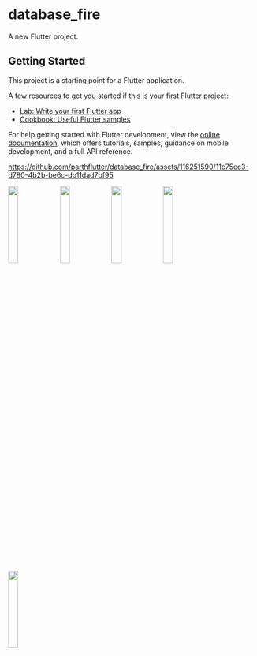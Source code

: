 # database_fire

A new Flutter project.

## Getting Started

This project is a starting point for a Flutter application.

A few resources to get you started if this is your first Flutter project:

- [Lab: Write your first Flutter app](https://docs.flutter.dev/get-started/codelab)
- [Cookbook: Useful Flutter samples](https://docs.flutter.dev/cookbook)

For help getting started with Flutter development, view the
[online documentation](https://docs.flutter.dev/), which offers tutorials,
samples, guidance on mobile development, and a full API reference.

https://github.com/parthflutter/database_fire/assets/116251590/11c75ec3-d780-4b2b-be6c-db11dad7bf95
<p>
  <img src="https://github.com/parthflutter/database_fire/assets/116251590/55606537-25d0-4b4d-9150-1aa1a56c3881"
 height=20% width=20%>
<img src="https://github.com/parthflutter/database_fire/assets/116251590/3b3764d8-80f6-491f-b542-9fae59f320a7" height=20% width=20%>
  <img src="https://github.com/parthflutter/database_fire/assets/116251590/c9fa5be2-62e6-4bf0-b520-5d500c9e81aa" height=20% width=20%>
  <img src="https://github.com/parthflutter/database_fire/assets/116251590/3a6a39c8-5549-4e3f-8b40-59a9696300ab"  height=20% width=20%>
  <img src="https://github.com/parthflutter/database_fire/assets/116251590/37be5112-e851-4170-849d-00dd1df16d82" height=20% width=20%>

  </p>

